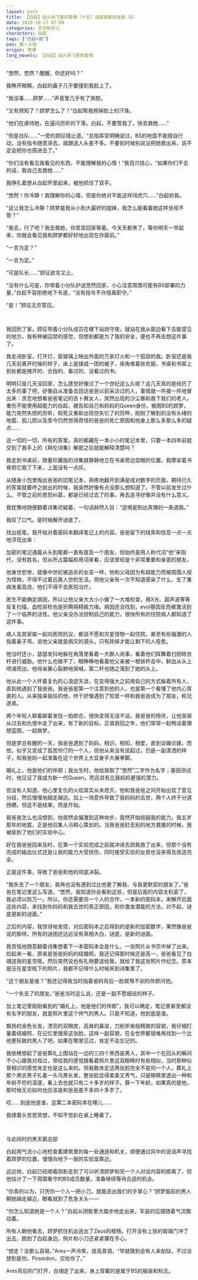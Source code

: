 ```yaml
---
layout: post
title: 【白起】战火纷飞里的爱情（十五）谜底是新的谜面（6）
date: 2018-10-17 07:09
categories: 恋与制作人
characters: 白起
tags: ["白起×我"]
pov: 第一人称
origin: 微博
long_novels: 【白起】战火纷飞里的爱情
---
```


“悠然，悠然？醒醒，你还好吗？”

我睁开眼睛，白起的鼻子几乎要撞到我脸上了。

“我没事……顾梦……”声音里几乎有了哭腔。

“又有预知了？顾梦怎么了？”白起帮我擦掉脸上的汗珠。

“他们在虐待她，在逼问厉昕的下落。白起，不要管我了，快去救她……”

“但是白队……”一旁的顾征阻止道，“总指挥官明确说过，BS的地盘不能擅自行动，没有指令随意进去，就跟送人头差不多。不要到时候别说没把她救出来，说不定会把你也搭进去了。”

“你们没有看见我看见的东西，不能理解我的心情！”我百爪挠心，“如果你们不去的话，我自己去救她……”

我挣扎着想从白起怀里起来，被他抓住了双手。

“悠然！你冷静！我理解你的心情，但是你绝对不能这样闯虎穴……”白起劝我。

“这让我怎么冷静？顾梦是我从小到大最好的姐妹，我怎么能看着她这样坐视不管？”

“我去，行了吧？我去救她，你乖乖回家等着。今天天都黑了，等你明天一早起来，你就会看见我和顾梦都好好地出现在你面前。”

“一言为定？”

“一言为定。”

“可是队长……”顾征欲言又止。

“没有什么可是，你带着小分队护送悠然回家，小心注意周围可能有BS部署的力量，”白起不容拒绝地下令道，“没有指令不许擅离职守。”

“是！”顾征无奈答应。

<br>

我回到了家。顾征带着小分队成员在楼下站岗守夜，就站在我从窗边看下去能望见的地方。我有种被囚禁的感觉，但想到都是为了我的安全，便也不再去想这件事了。

我走进卧室，打开灯，窗玻璃上映出外面的万家灯火和一个孤寂的我。卧室还是我几天前离开时候的样子，床上是揉成一团的被子，床角堆着些衣服，书桌和书架上到处都是摊开的、合拢的、看过的、没看过的书。

明明只是几天没回家，怎么感觉好像过了一个世纪这么久呢？这几天真的是经历了太多的事了吧，好像自从准备去回访爸爸以前采访过的人，事情就一件接一件地冒出来：贪恋地想看爸爸笔记的吉卜赛女人，突然出现的沙尘暴和救下我们的老人，重伤不能使用超能力的白起，被告知自己和妈妈的Queen身份，被困BS的顾梦，能力突然失控的厉昕，假死又重新出现但失忆了的厉晔，刚刚了解到的没有头绪的地震、孤儿院以及至今仍然觉得奇怪的爸爸的死亡原因和他身上那么多那么多的疑点……

这一切的一切，所有的答案，真的都藏在一本小小的笔记本里，只要一本四年前就交到了我手上的《拜伦诗集》解密之后就能解释清楚吗？

我走到书桌前，限量珍藏版的诗集就静静地立在书桌旁边显眼的位置。我摩挲着书脊把它取了下来，上面没有一点灰。

从随身小包里掏出爸爸的旧笔记本，熟练地翻开到满是成对数字的页面，期待已久的答案就要呼之欲出的时候，我突然好像有点没那么想知道了。不管以前发生过什么，不管之前的恩怨纠葛，都是已经过去了的事，再去追寻好像并没有什么意义。

我犹豫地随便翻着诗集迟疑着，一句话赫然入目：“逆境是到达真理的一条道路。”

我叹了口气。是时候解开谜底了。

找出纸笔，我开始对着密码本翻译笔记上的内容。爸爸留下的线索和信息一点一点地浮现出来：

加密的笔记通篇从头到尾都一直有提及一个朋友，但始终是用人称代词“他”来指代，没有姓名，但从所占篇幅和用词来看，应该曾经是个非常重要和亲密的朋友。

他身世悲惨，就像中世纪被追杀的女巫一样，他和父母因为有超能力而被周围人视为怪物，不得不过着远离人世的生活。但他父亲有一次不知道感染了什么，生了重病发着高烧，他们不得不去医院治疗。

医生不能确定病因，所以让他父亲大大小小做了一大堆检查，用X光、超声波等等反复扫描，血检尿检也是折腾得精疲力竭。病因还没找到，evol基因反而被激活到了一个临界的活性。他父亲没办法控制自己的能力，很快所有的住院病人都知道了这件事。

病人及其家属一起向医院抗议，都说不愿和灾星怪物一起住院，甚至有些偏激的人指着鼻子骂，说他父亲就是病灾的源头，只有除掉才能让剩下的人痊愈。

他当时还小，瑟瑟发抖地躲在角落里看着一大群人闹事，看着他们挥舞着扫把晾衣杆进行威胁。他什么也做不了，眼睁睁地看着他父亲被一根铁杆击中，鲜血从头上喷涌而出。他母亲撕心裂肺地哭喊，第二杆也随之落到了她的头上。

他从此一个人怀着复仇的心浪迹天涯，在变得强大之前用自己的方式躲着所有人，直到他遇到了我爸爸。我爸爸是第一个注意到他的人，也是第一个看懂了他内心苦衷的人。从来独来独往的他，终于好像遇到了知音一样和我爸爸成为了朋友，称兄道弟。

两个年轻人聊着聊着发现一拍即合，很快变得无话不谈。我爸爸的陪伴，让他渐渐从过去和仇恨中走了出来，有了新的目标。正值弱冠之年，他们常常一起畅谈着理想蓝图，一起做梦。

但是梦总有醒的一天，我爸爸遇到了妈妈，相识，相知，相爱，直到谈婚论嫁。而他，似乎又变成了孤苦伶仃的一个人，但他从来没有说起过，仍是一副潇洒的样子，和我爸妈一起准备在这个世界上大显身手大展拳脚。

婚礼上，他是他们的伴郎；我出生时，他给我取了“悠然”二字作为名字；基因测试时，他见证了我成为新一代Queen，而且具有比我妈妈更强的潜力。

但没有人知道，他心里复仇的火焰其实从未熄灭，他和我爸爸之间开始出现了意见分歧，然后慢慢地越走越远。加上一场意外导致了我妈妈的去世，两个人终于分道扬镳。但这不是结束，而是开始。

我爸爸怎么也没想到，他居然会偏激到这种地步，竟然开始觊觎我的能力。我五岁那年的地震，正是他召集人马精心策划的。当我爸爸赶去别的地方救援的时候，我被偷到了他们的实验中心。

好在我爸爸回来及时，在第一个实验完成之前就冲进去把我救了出来，但那个没有完成的输血仪式还是让我的能力大受损伤，同时接受实验的女孩也没来得及改造完全。

正是这件事，导致了爸爸和他的彻底决裂。

“我失去了一个朋友，我再也没有遇到过比他更了解我、与我更默契的朋友了。”爸爸在笔记里这么写道，“悠然，我知道你会看到这些，但是后面的内容太机密了，我必须以防万一。所以，你还需要另一个人的合作，一本新的密码本，来解开后面这些内容，来找到你妈妈和我去世的真正原因，和你激发潜能的方法。对不起，谜底是新的谜面。”

之后的内容，我惊讶地发现，对应密码本之后得到的是新的加密数字，果然像爸爸说的那样。所有的谜团还远远没有真相大白，谜底，是新的谜面。

我苦恼地随意翻着诗集想着下一本密码本会是什么，一张照片从书页中掉了出来。捡起来一看，原来是爸爸妈妈的结婚照。我还记得那时候还是高一，爸爸看见了白翊送我的星空瓶，然后突然说也有礼物要送给我，就给了我这张照片作纪念。原本是压在星空瓶下的照片，我都不记得什么时候夹到诗集里了。

“这个朋友是谁？”我还记得我当时指着爸妈背后一脸桀骜不驯的伴郎问他。

“一个失去了的朋友。”爸爸当时这么说，还是一副不愿细说的样子。

加上笔记里刚刚看到的“婚礼上，他是他们的伴郎”，我可以确定，笔记里甚至都没有名字的朋友，就是照片里这个帅气的男人。只是不知道，他到底是谁。

飘扬的金色长发，漂亮的双眼皮，高耸的鼻梁，刀削斧凿般精致的容貌，我仔细打量着结婚照，在记忆里搜索这张脸。这样一副容貌，在全世界都很难再找到一个比他更标致的男人了吧，如果在哪里见过，肯定不会忘记的。

我依稀想起了爸爸葬礼上围站在一边的三四个黑西装男人，其中一个在回头的瞬间不小心跟我对视过，带给我的感觉跟看着照片里这双眼睛时有些相似，当时那种似曾相识的感觉肯定也是这么来的。但我敢肯定这两张脸完全不是同一个人，葬礼上那个黑衣男子扎着一头乌黑长发，整张脸显得柔美又秀气，只是眼睛里透出一种和年龄不符的深邃，看上去也就只有二十多岁的样子。算一下年龄，如果真的是他，那时候无论如何也应该是和爸爸差不多四十多岁了。

哎……到底他是谁，这第二本密码本在哪儿……

我撑着头苦思冥想，不知不觉趴在桌上睡着了。

<br>

与此同时的黑天鹅总部

白起用气流小心地检查着建筑里的每一处通道和机关，顺便通过风中的说话声寻找着顾梦的位置，慢慢向地下一层的实验室靠近。

远远地，白起已经顺着阴影走到了可以听清顾梦和另一个人对话内容的距离了，但他估计了一下周围看守的BS成员数量，准备继续等待合适的机会。

“你真的以为，只凭你一个人一把小刀，就能逃出我们的手掌心？”顾梦面前的男人朝她越走越近，眼看就到了危急关头——

“你怎么知道她是一个人？”白起从阴影里大踏步地走出来，军装的后摆随着气流飘动着。

所有人朝他看去，顾梦抓住机会逃出了Zeus的桎梏，打开没有上锁的玻璃门冲了出去，跑到了白起身边，照片和小刀还紧紧攥在手心。

“想走？没那么容易。”Ares一声冷笑，提高音调，“早就猜到会有人来劫狱，不过没想到是你。Poseidon，交给你了。”

Ares背后的门打开，白翊走了出来，身上穿戴的是属于BS的服装和标志。
